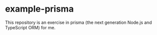# example-prisma
This repository is an exercise in prisma (the next generation Node.js and TypeScript ORM) for me.
